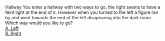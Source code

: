 Hallway
  You enter a hallway with two ways to go, the right seems to have a feint light at the end of it. However when you turned to the left a figure ran by and went towards the end of the left disapearing into the dark room.  
    Which way would you like to go?    
  [A. Left](../Hallway/left.md)   
  [B. Right](../Hallway/right.md)    